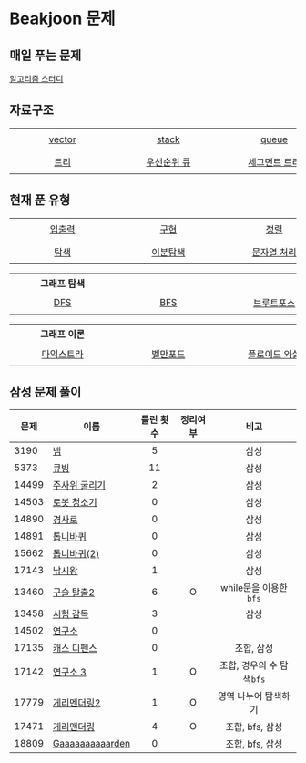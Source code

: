 # Beakjoon 문제

## 매일 푸는 문제

[알고리즘 스터디](everyday.md)

## 자료구조

<table>
    <tr align="center"> 
        <td width="170px" nowrap height="40"> <a href="vector/">vector</a> </td> 
        <td width="170px" nowrap height="40"> <a href="stack/">stack </td>
        <td width="170px" nowrap height="40"> <a href="queue/">queue </td> 
        <td width="170px" nowrap height="40"> <a href="set/">set </td>
        <td width="170px" nowrap height="40"> <a href="map/">map </td>
    </tr>
    <tr align="center"> 
        <td width="170px" nowrap height="40"> <a href="트리/">트리</a> </td> 
        <td width="170px" nowrap height="40"> <a href="우선순위%20큐/">우선순위 큐 </td>
        <td width="170px" nowrap height="40"> <a href="세그먼트%20트리/">세그먼트 트리 </td> 
        <td width="170px" nowrap height="40"> <a href="BST/">BST(이진 탐색 트리) </td>
        <td width="170px" nowrap height="40"> <a href="트라이/">트라이 </td>
    </tr>
</table>

## 현재 푼 유형
<table>
    <tr align="center"> 
        <td width="170px" nowrap height="40"> <a href="입출력/">입출력</a> </td> 
        <td width="170px" nowrap height="40"> <a href="구현/">구현 </td>
        <td width="170px" nowrap height="40"> <a href="정렬/">정렬 </td> 
        <td width="170px" nowrap height="40"> <a href="수학/">수학 </td>
        <td width="170px" nowrap height="40"> <a href="비트마스크">비트마스크 </td>
    </tr>
    <tr align="center"> 
        <td width="170px" nowrap height="40"> <a href="탐색/">탐색</a> </td> 
        <td width="170px" nowrap height="40"> <a href="이분%20탐색">이분탐색 </td>
        <td width="170px" nowrap height="40"> <a href="문자열처리/">문자열 처리 </td> 
        <td width="170px" nowrap height="40"> <a href="다이나믹%20프로그래밍/"> 다이나믹 프로그래밍 </td>
        <td width="170px" nowrap height="40"> <a href="그리디/"> 그리디 </td>
    </tr>
</table>

<table>
    <th>그래프 탐색</th>
    <tr align="center"> 
        <td width="170px" nowrap height="40"> <a href="dfs/">DFS</a> </td> 
        <td width="170px" nowrap height="40"> <a href="bfs/">BFS </td>
        <td width="170px" nowrap height="40"> <a href="브루트포스/">브루트포스 </td> 
        <td width="170px" nowrap height="40"> <a href="백트래킹/">백트래킹 </td>
        <td width="170px" nowrap height="40"> <a href="시뮬레이션/">시뮬레이션 </td>
    </tr>
</table>

<table>
    <th>그래프 이론</th>
    <tr align="center"> 
        <td width="170px" nowrap height="40"> <a href="다익스트라/">다익스트라 </td>
        <td width="170px" nowrap height="40"> <a href="벨만포드/">벨만포드 </td> 
        <td width="170px" nowrap height="40"> <a href="플로이드%20와샬/">플로이드 와샬 </td>
        <td width="170px" nowrap height="40"> <a href="최소%20스패닝%20트리/">최소 스패닝 트리 </td>
        <td width="170px" nowrap height="40"> </td>
    </tr>    
</table>
      

## 삼성 문제 풀이
| 문제    | 이름                               | 틀린 횟수 | 정리여부  |        비고         |
| ----- | -------------------------------- | :---: | :---: | :---------------: |
| 3190  | [뱀](시뮬레이션/3190/README.md)        |   5   |       |        삼성         |
| 5373  | [큐빙](시뮬레이션/5373/README.md)       |  11   |       |        삼성         |
| 14499 | [주사위 굴리기](시뮬레이션/14499/README.md) |   2   |       |        삼성         |
| 14503 | [로봇 청소기](시뮬레이션/14503/README.md)  |   0   |       |        삼성         |
| 14890 | [경사로](시뮬레이션/14890/README.md)     |   0   |       |        삼성         |
| 14891 | [톱니바퀴](시뮬레이션/14891/README.md)    |   0   |       |        삼성         |
| 15662 | [톱니바퀴(2)](시뮬레이션/15662/README.md) |   0   |       |        삼성         |
| 17143 | [낚시왕](시뮬레이션/17143/README.md)     |   1   |       |        삼성         |
| 13460 | [구슬 탈출2](브루트포스/13460/README.md)  |   6   |   O   | while문을 이용한 `bfs` |
| 13458 | [시험 감독](시뮬레이션/13458/README.md)   |   3   |       |        삼성         |
| 14502 | [연구소](브루트포스/14502/README.md)     |   0   |       |                   |
| 17135 | [캐스 디펜스](시뮬레이션/17135/README.md)  |   0   |       |      조합, 삼성       |
| 17142 | [연구소 3](브루트포스/17142/README.md)   |   1   |   O   | 조합, 경우의 수 탐색`bfs` |
| 17779 | [게리멘더링2](브루트포스/17779/README.md)  |   1   |   O   |    영역 나누어 탐색하기    |
| 17471 | [게리맨더링](bfs/17471/)              |   4   |   O   |    조합, bfs, 삼성    |
| 18809 | [Gaaaaaaaaaarden](bfs/18809/)    |   0   |       |    조합, bfs, 삼성    |